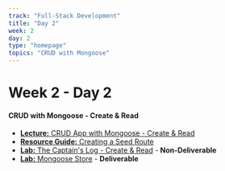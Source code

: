 ```yaml
---
track: "Full-Stack Development"
title: "Day 2"
week: 2
day: 2
type: "homepage"
topics: "CRUD with Mongoose"
---
```


# Week 2 - Day 2

#### CRUD with Mongoose - Create & Read

- [**Lecture:** CRUD App with Mongoose - Create & Read](/full-stack-development/week-2/day-2/lecture-materials/crud-app-with-mongoose)
- [**Resource Guide:** Creating a Seed Route](/full-stack-development/week-2/day-2/lecture-materials/creating-a-seed-route)
- [**Lab:** The Captain's Log - Create & Read](/full-stack-development/week-2/day-2/labs/the-captains-log) - **Non-Deliverable**
- [**Lab:** Mongoose Store](/full-stack-development/week-2/day-2/labs/mongoose-store) - **Deliverable**
















